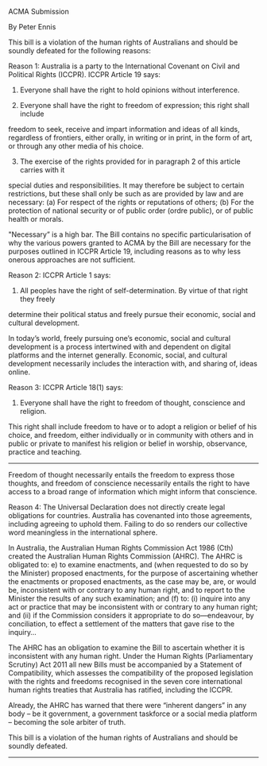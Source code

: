 ACMA Submission


By Peter Ennis


This bill is a violation of the human rights of Australians and should be soundly defeated
for the following reasons:

Reason 1:
Australia is a party to the International Covenant on Civil and Political Rights (ICCPR).
ICCPR Article 19 says:


1. Everyone shall have the right to hold opinions without interference.


2. Everyone shall have the right to freedom of expression; this right shall include

freedom to seek, receive and impart information and ideas of all kinds,
regardless of frontiers, either orally, in writing or in print, in the form of art, or
through any other media of his choice.

3. The exercise of the rights provided for in paragraph 2 of this article carries with it

special duties and responsibilities. It may therefore be subject to certain
restrictions, but these shall only be such as are provided by law and are
necessary:
(a) For respect of the rights or reputations of others;
(b) For the protection of national security or of public order (ordre public), or of
public health or morals.

"Necessary” is a high bar. The Bill contains no specific particularisation of why the
various powers granted to ACMA by the Bill are necessary for the purposes outlined in
ICCPR Article 19, including reasons as to why less onerous approaches are not
sufficient.

Reason 2:
ICCPR Article 1 says:

1. All peoples have the right of self-determination. By virtue of that right they freely

determine their political status and freely pursue their economic, social and
cultural development.

In today’s world, freely pursuing one’s economic, social and cultural development is a
process intertwined with and dependent on digital platforms and the internet generally.
Economic, social, and cultural development necessarily includes the interaction with,
and sharing of, ideas online.

Reason 3:
ICCPR Article 18(1) says:

1. Everyone shall have the right to freedom of thought, conscience and religion.

This right shall include freedom to have or to adopt a religion or belief of his
choice, and freedom, either individually or in community with others and in public
or private to manifest his religion or belief in worship, observance, practice and
teaching.


-----

Freedom of thought necessarily entails the freedom to express those thoughts, and
freedom of conscience necessarily entails the right to have access to a broad range of
information which might inform that conscience.

Reason 4:
The Universal Declaration does not directly create legal obligations for countries.
Australia has covenanted into those agreements, including agreeing to uphold them.
Failing to do so renders our collective word meaningless in the international sphere.

In Australia, the Australian Human Rights Commission Act 1986 (Cth) created the
Australian Human Rights Commission (AHRC). The AHRC is obligated to:
e) to examine enactments, and (when requested to do so by the Minister) proposed
enactments, for the purpose of ascertaining whether the enactments or proposed
enactments, as the case may be, are, or would be, inconsistent with or contrary to any
human right, and to report to the Minister the results of any such examination; and
(f) to:
(i) inquire into any act or practice that may be inconsistent with or contrary to any
human right; and
(ii) if the Commission considers it appropriate to do so—endeavour, by conciliation, to
effect a settlement of the matters that gave rise to the inquiry…

The AHRC has an obligation to examine the Bill to ascertain whether it is inconsistent
with any human right. Under the Human Rights (Parliamentary Scrutiny) Act 2011 all
new Bills must be accompanied by a Statement of Compatibility, which assesses the
compatibility of the proposed legislation with the rights and freedoms recognised in the
seven core international human rights treaties that Australia has ratified, including the
ICCPR.

Already, the AHRC has warned that there were “inherent dangers” in any body – be it
government, a government taskforce or a social media platform – becoming the sole
arbiter of truth.

This bill is a violation of the human rights of Australians and should be soundly
defeated.


-----

